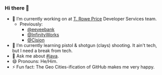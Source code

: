### Hi there 👋

<!--
**mlk/mlk** is a ✨ _special_ ✨ repository because its `README.md` (this file) appears on your GitHub profile.
Here are some ideas to get you started:

- 👯 I’m looking to collaborate on 
- 🤔 I’m looking for help with ...
- 📫 How to reach me:
--> 

- 🔭 I’m currently working on at [T. Rowe Price](https://www.troweprice.com/) Developer Services team. 
  - Previously:
    - [@eeveebank](https://github.com/eeveebank)
    - [@InfinityWorks](https://github.com/InfinityWorks)
    - [@Cision](https://github.com/Cision)
- 🌱 I’m currently learning pistol & shotgun (clays) shooting. It ain't tech, but I need a break from tech.
- 💬 Ask me about [#java](https://www.java.com/).
- 😄 Pronouns: He/Him.
- ⚡ Fun fact: The Geo Cities-ification of GitHub makes me very happy.
